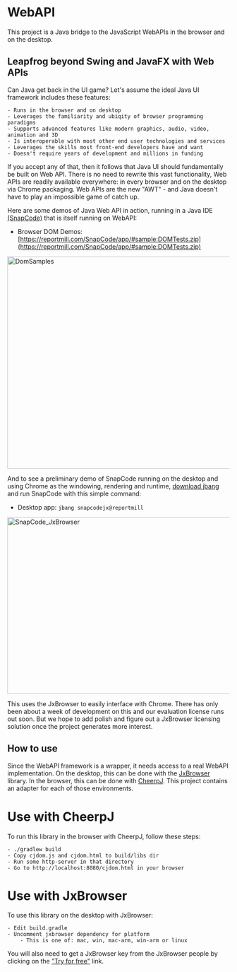# WebAPI

This project is a Java bridge to the JavaScript WebAPIs in the browser and on the desktop.

## Leapfrog beyond Swing and JavaFX with Web APIs

Can Java get back in the UI game? Let's assume the ideal Java UI framework includes these features:

    - Runs in the browser and on desktop
    - Leverages the familiarity and ubiqity of browser programming paradigms
    - Supports advanced features like modern graphics, audio, video, animation and 3D
    - Is interoperable with most other end user technologies and services
    - Leverages the skills most front-end developers have and want
    - Doesn't require years of development and millions in funding

If you accept any of that, then it follows that Java UI should fundamentally be built on Web API. There is no need to
rewrite this vast functionality, Web APIs are readily available everywhere: in every browser and on the desktop via Chrome
packaging. Web APIs are the new "AWT" - and Java doesn't have to play an impossible game of catch up.

Here are some demos of Java Web API in action, running in a Java IDE [(SnapCode)](https://reportmill.com/SnapCode) that
is itself running on WebAPI:

- Browser DOM Demos: [https://reportmill.com/SnapCode/app/#sample:DOMTests.zip](https://reportmill.com/SnapCode/app/#sample:DOMTests.zip)

<img width="569" height="480" alt="DomSamples" src="https://github.com/user-attachments/assets/3b8b1790-7b6d-4039-9479-42dad2d33bef" />

And to see a preliminary demo of SnapCode running on the desktop and using Chrome as the windowing, rendering and
runtime, [download jbang](https://www.jbang.dev/download/) and run SnapCode with this simple command:

- Desktop app: ```jbang snapcodejx@reportmill```

<img width="640" height="400" alt="SnapCode_JxBrowser" src="https://github.com/user-attachments/assets/18447094-d328-4544-b6d2-bf07e2a7983a" />

This uses the JxBrowser to easily interface with Chrome. There has only been about a week of development on this and our
evaluation license runs out soon. But we hope to add polish and figure out a JxBrowser licensing solution once the project
generates more interest.

## How to use

Since the WebAPI framework is a wrapper, it needs access to a real WebAPI implementation. On the desktop, this can be done
with the [JxBrowser](https://teamdev.com/jxbrowser) library. In the browser, this can be done with [CheerpJ](https://cheerpj.com).
This project contains an adapter for each of those environments.

# Use with CheerpJ

To run this library in the browser with CheerpJ, follow these steps:

    - ./gradlew build
    - Copy cjdom.js and cjdom.html to build/libs dir
    - Run some http-server in that directory
    - Go to http://localhost:8080/cjdom.html in your browser

# Use with JxBrowser

To use this library on the desktop with JxBrowser:

    - Edit build.gradle
    - Uncomment jxbrowser dependency for platform
        - This is one of: mac, win, mac-arm, win-arm or linux

You will also need to get a JxBrowser key from the JxBrowser people by clicking on the
["Try for free"](https://teamdev.com/jxbrowser/#evaluate) link.
